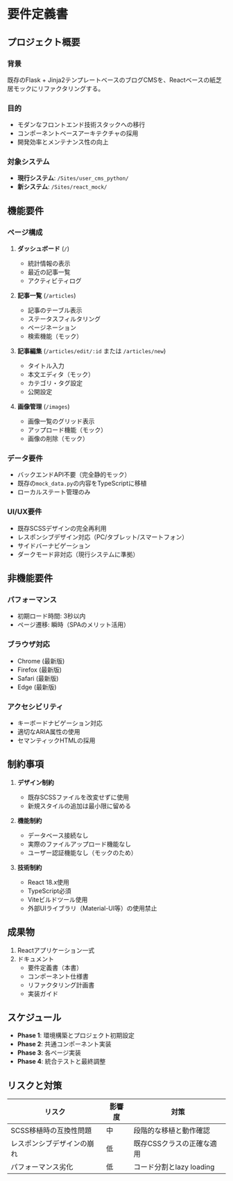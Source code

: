 # 要件定義書

## プロジェクト概要

### 背景
既存のFlask + Jinja2テンプレートベースのブログCMSを、Reactベースの紙芝居モックにリファクタリングする。

### 目的
- モダンなフロントエンド技術スタックへの移行
- コンポーネントベースアーキテクチャの採用
- 開発効率とメンテナンス性の向上

### 対象システム
- **現行システム**: `/Sites/user_cms_python/`
- **新システム**: `/Sites/react_mock/`

## 機能要件

### ページ構成
1. **ダッシュボード** (`/`)
   - 統計情報の表示
   - 最近の記事一覧
   - アクティビティログ

2. **記事一覧** (`/articles`)
   - 記事のテーブル表示
   - ステータスフィルタリング
   - ページネーション
   - 検索機能（モック）

3. **記事編集** (`/articles/edit/:id` または `/articles/new`)
   - タイトル入力
   - 本文エディタ（モック）
   - カテゴリ・タグ設定
   - 公開設定

4. **画像管理** (`/images`)
   - 画像一覧のグリッド表示
   - アップロード機能（モック）
   - 画像の削除（モック）

### データ要件
- バックエンドAPI不要（完全静的モック）
- 既存の`mock_data.py`の内容をTypeScriptに移植
- ローカルステート管理のみ

### UI/UX要件
- 既存SCSSデザインの完全再利用
- レスポンシブデザイン対応（PC/タブレット/スマートフォン）
- サイドバーナビゲーション
- ダークモード非対応（現行システムに準拠）

## 非機能要件

### パフォーマンス
- 初期ロード時間: 3秒以内
- ページ遷移: 瞬時（SPAのメリット活用）

### ブラウザ対応
- Chrome (最新版)
- Firefox (最新版)
- Safari (最新版)
- Edge (最新版)

### アクセシビリティ
- キーボードナビゲーション対応
- 適切なARIA属性の使用
- セマンティックHTMLの採用

## 制約事項

1. **デザイン制約**
   - 既存SCSSファイルを改変せずに使用
   - 新規スタイルの追加は最小限に留める

2. **機能制約**
   - データベース接続なし
   - 実際のファイルアップロード機能なし
   - ユーザー認証機能なし（モックのため）

3. **技術制約**
   - React 18.x使用
   - TypeScript必須
   - Viteビルドツール使用
   - 外部UIライブラリ（Material-UI等）の使用禁止

## 成果物

1. Reactアプリケーション一式
2. ドキュメント
   - 要件定義書（本書）
   - コンポーネント仕様書
   - リファクタリング計画書
   - 実装ガイド

## スケジュール

- **Phase 1**: 環境構築とプロジェクト初期設定
- **Phase 2**: 共通コンポーネント実装
- **Phase 3**: 各ページ実装
- **Phase 4**: 統合テストと最終調整

## リスクと対策

| リスク | 影響度 | 対策 |
|--------|--------|------|
| SCSS移植時の互換性問題 | 中 | 段階的な移植と動作確認 |
| レスポンシブデザインの崩れ | 低 | 既存CSSクラスの正確な適用 |
| パフォーマンス劣化 | 低 | コード分割とlazy loading |